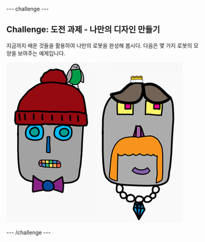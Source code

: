 \--- challenge \---

## Challenge: 도전 과제 - 나만의 디자인 만들기

지금까지 배운 것들을 활용하여 나만의 로봇을 완성해 봅시다. 다음은 몇 가지 로봇의 모양을 보여주는 예제입니다.

![스크린샷](images/robot-examples.png)

\--- /challenge \---